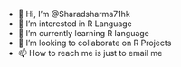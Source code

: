 - 👋 Hi, I’m @Sharadsharma71hk
- 👀 I’m interested in R Language
- 🌱 I’m currently learning R language  
- 💞️ I’m looking to collaborate on R Projects
- 📫 How to reach me is just to email me

<!---
Sharadsharma71hk/Sharadsharma71hk is a ✨ special ✨ repository because its `README.md` (this file) appears on your GitHub profile.
You can click the Preview link to take a look at your changes.
--->

